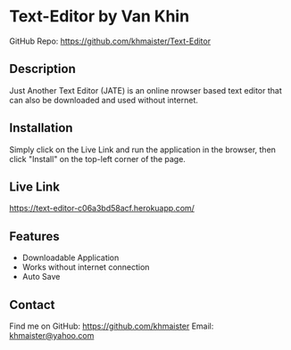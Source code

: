 # Text-Editor by Van Khin
GitHub Repo: https://github.com/khmaister/Text-Editor

## Description
Just Another Text Editor (JATE) is an online nrowser based text editor that can also be downloaded and used without internet.

## Installation
Simply click on the Live Link and run the application in the browser, then click "Install" on the top-left corner of the page. 

## Live Link
https://text-editor-c06a3bd58acf.herokuapp.com/

## Features
- Downloadable Application
- Works without internet connection
- Auto Save

## Contact
Find me on GitHub: https://github.com/khmaister
Email: khmaister@yahoo.com
